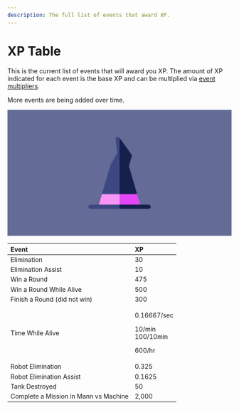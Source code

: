 ```yaml
---
description: The full list of events that award XP.
---
```


# XP Table

This is the current list of events that will award you XP. The amount of XP indicated for each event is the base XP and can be multiplied via [event multipliers](./).

More events are being added over time.

![](../../.gitbook/assets/wizard.png)

<table>
  <thead>
    <tr>
      <th style="text-align:left">Event</th>
      <th style="text-align:left">XP</th>
    </tr>
  </thead>
  <tbody>
    <tr>
      <td style="text-align:left">Elimination</td>
      <td style="text-align:left">30</td>
    </tr>
    <tr>
      <td style="text-align:left">Elimination Assist</td>
      <td style="text-align:left">10</td>
    </tr>
    <tr>
      <td style="text-align:left">Win a Round</td>
      <td style="text-align:left">475</td>
    </tr>
    <tr>
      <td style="text-align:left">Win a Round While Alive</td>
      <td style="text-align:left">500</td>
    </tr>
    <tr>
      <td style="text-align:left">Finish a Round (did not win)</td>
      <td style="text-align:left">300</td>
    </tr>
    <tr>
      <td style="text-align:left">Time While Alive</td>
      <td style="text-align:left">
        <p>0.16667/sec</p>
        <p>10/min
          <br />100/10min</p>
        <p>600/hr</p>
      </td>
    </tr>
    <tr>
      <td style="text-align:left">Robot Elimination</td>
      <td style="text-align:left">0.325</td>
    </tr>
    <tr>
      <td style="text-align:left">Robot Elimination Assist</td>
      <td style="text-align:left">0.1625</td>
    </tr>
    <tr>
      <td style="text-align:left">Tank Destroyed</td>
      <td style="text-align:left">50</td>
    </tr>
    <tr>
      <td style="text-align:left">Complete a Mission in Mann vs Machine</td>
      <td style="text-align:left">2,000</td>
    </tr>
  </tbody>
</table>